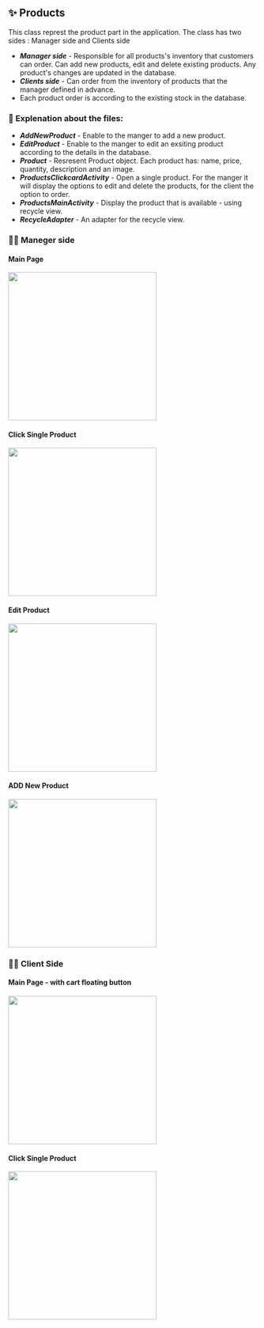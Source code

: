 

## :sparkles: Products

This class represt the product part in the application.
The class has two sides : Manager side and Clients side
- ***Manager side*** - Responsible for all products's inventory that customers can order. 
Can add new products, edit and delete existing products. Any product's changes are updated in the database.
- ***Clients side*** - Can order from the inventory of products that the manager defined in advance. 
- Each product order is according to the existing stock in the database.

### :bookmark_tabs: Explenation about the files:  
- ***AddNewProduct*** - Enable to the manger to add a new product.
- ***EditProduct*** - Enable to the manger to edit an exsiting product according to the details in the database.
- ***Product*** - Resresent Product object. Each product has: name, price, quantity, description and an image.
- ***ProductsClickcardActivity*** - Open a single product. For the manger it will display the options to edit and delete the products, for the client the option to order. 
- ***ProductsMainActivity*** - Display the product that is available - using recycle view.
- ***RecycleAdapter*** - An adapter for the recycle view. 

### :man_office_worker: Maneger side 

#### Main Page 
<img width="300" src="https://user-images.githubusercontent.com/93086649/206425464-0493f992-50bc-4cb2-ad97-eed871ed7709.jpg">


#### Click Single Product 
<img width="300" src="https://user-images.githubusercontent.com/93086649/206425450-24dcf8cb-ce3c-46aa-8f18-5add8f46b8b9.jpg">

#### Edit Product
<img width="300" src="https://user-images.githubusercontent.com/93086649/206425492-80078c6d-0af5-4bba-a76e-9536b3f786c9.jpg">

#### ADD New Product

<img width="300" src="https://user-images.githubusercontent.com/93086649/206427746-11d58584-0e0b-45be-903a-73a956931b92.jpg">

### :sassy_man: Client Side 

#### Main Page - with cart floating button 

<img width="300" src="https://user-images.githubusercontent.com/93086649/206427907-3a9b9e11-0cb2-4e95-99b1-3a050bc871e5.jpg">

#### Click Single Product 

<img width="300" src="https://user-images.githubusercontent.com/93086649/206427966-14a232cf-7e40-4cc8-b7e4-c1576470034f.jpg">


